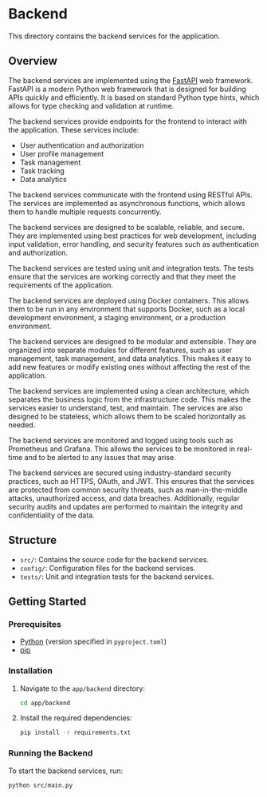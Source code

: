 # Backend

This directory contains the backend services for the application.

## Overview

The backend services are implemented using the [FastAPI](https://fastapi.tiangolo.com/) web framework. FastAPI is a modern Python web framework that is designed for building APIs quickly and efficiently. It is based on standard Python type hints, which allows for type checking and validation at runtime.

The backend services provide endpoints for the frontend to interact with the application. These services include:

- User authentication and authorization
- User profile management
- Task management
- Task tracking
- Data analytics

The backend services communicate with the frontend using RESTful APIs. The services are implemented as asynchronous functions, which allows them to handle multiple requests concurrently.

The backend services are designed to be scalable, reliable, and secure. They are implemented using best practices for web development, including input validation, error handling, and security features such as authentication and authorization.

The backend services are tested using unit and integration tests. The tests ensure that the services are working correctly and that they meet the requirements of the application.

The backend services are deployed using Docker containers. This allows them to be run in any environment that supports Docker, such as a local development environment, a staging environment, or a production environment.

The backend services are designed to be modular and extensible. They are organized into separate modules for different features, such as user management, task management, and data analytics. This makes it easy to add new features or modify existing ones without affecting the rest of the application.

The backend services are implemented using a clean architecture, which separates the business logic from the infrastructure code. This makes the services easier to understand, test, and maintain. The services are also designed to be stateless, which allows them to be scaled horizontally as needed.

The backend services are monitored and logged using tools such as Prometheus and Grafana. This allows the services to be monitored in real-time and to be alerted to any issues that may arise.


The backend services are secured using industry-standard security practices, such as HTTPS, OAuth, and JWT. This ensures that the services are protected from common security threats, such as man-in-the-middle attacks, unauthorized access, and data breaches. Additionally, regular security audits and updates are performed to maintain the integrity and confidentiality of the data.

## Structure

- `src/`: Contains the source code for the backend services.
- `config/`: Configuration files for the backend services.
- `tests/`: Unit and integration tests for the backend services.

## Getting Started

### Prerequisites

- [Python](https://www.python.org/downloads/) (version specified in `pyproject.toml`)
- [pip](https://pip.pypa.io/en/stable/installation/)

### Installation

1. Navigate to the `app/backend` directory:

    ```sh
    cd app/backend
    ```

2. Install the required dependencies:

    ```sh
    pip install -r requirements.txt
    ```

### Running the Backend

To start the backend services, run:

```sh
python src/main.py